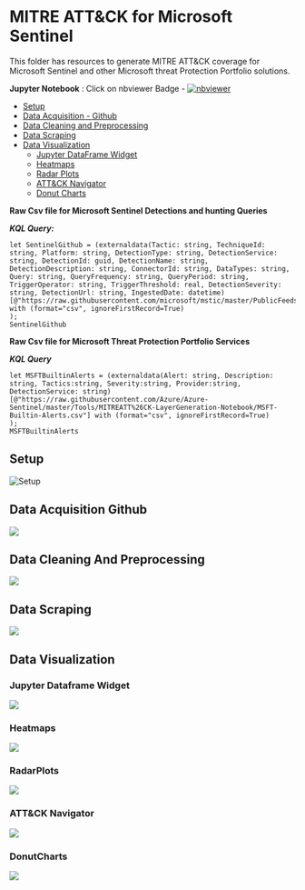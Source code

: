 # MITRE ATT&CK for Microsoft Sentinel

This folder has resources to generate MITRE ATT&CK coverage for Microsoft Sentinel and other Microsoft threat Protection Portfolio solutions.

 **Jupyter Notebook** : Click on nbviewer Badge - [![nbviewer](https://raw.githubusercontent.com/jupyter/design/master/logos/Badges/nbviewer_badge.svg)](https://nbviewer.jupyter.org/github/Azure/Azure-Sentinel/blob/master/Tools/MITREATT%26CK-LayerGeneration-Notebook/MITRE%20ATT%26CK%20for%20Microsoft%20Sentinel.ipynb)


- [Setup](#setup)
- [Data Acquisition - Github](#data-acquisition-github)
- [Data Cleaning and Preprocessing](#data-cleaning-and-preprocessing)
- [Data Scraping](#data-scraping)
- [Data Visualization](#data-visualization)
    - [Jupyter DataFrame Widget](#jupyter-dataframe-widget)
    - [Heatmaps](#heatmaps)
    - [Radar Plots](#radarplots)
    - [ATT&CK Navigator](#attack-navigator)
    - [Donut Charts](#donutcharts)


**Raw Csv file for Microsoft Sentinel Detections and hunting Queries**
 
 ***KQL Query:***
 ```
 let SentinelGithub = (externaldata(Tactic: string, TechniqueId: string, Platform: string, DetectionType: string, DetectionService: string, DetectionId: guid, DetectionName: string, DetectionDescription: string, ConnectorId: string, DataTypes: string, Query: string, QueryFrequency: string, QueryPeriod: string, TriggerOperator: string, TriggerThreshold: real, DetectionSeverity: string, DetectionUrl: string, IngestedDate: datetime)
[@"https://raw.githubusercontent.com/microsoft/mstic/master/PublicFeeds/MITREATT%26CK/MicrosoftSentinel.csv"] with (format="csv", ignoreFirstRecord=True)
);
SentinelGithub
```

**Raw Csv file for Microsoft Threat Protection Portfolio Services**
  
***KQL Query***
```
let MSFTBuiltinAlerts = (externaldata(Alert: string, Description: string, Tactics:string, Severity:string, Provider:string, DetectionService: string)
[@"https://raw.githubusercontent.com/Azure/Azure-Sentinel/master/Tools/MITREATT%26CK-LayerGeneration-Notebook/MSFT-Builtin-Alerts.csv"] with (format="csv", ignoreFirstRecord=True)
);
MSFTBuiltinAlerts
```

 ## Setup
![Setup](./gif/Part%201%20Setup.gif)

 ## Data Acquisition Github
![](./gif/Part%202%20GitHub%20Download.gif)

 ## Data Cleaning And Preprocessing
![](./gif/Part%203%20Data%20Cleaning.gif)

## Data Scraping
![](./gif/Part%204%20DataScraping.gif)

## Data Visualization
### Jupyter Dataframe Widget
![](./gif/Part%205%20Data%20Viz%20Jupyter%20widget.gif)

### Heatmaps
![](./gif/Part%205%20Data%20Viz%20Heatmap.gif)

### RadarPlots
![](./gif/Part%205%20Data%20Viz%20Radar%20plots.gif)

### ATT&CK Navigator
![](./gif/Part%205%20Data%20Viz%20ATTACK%20Navigator.gif)

### DonutCharts
![](./gif/Part%205%20Data%20Viz%20Donut%20Charts.gif)